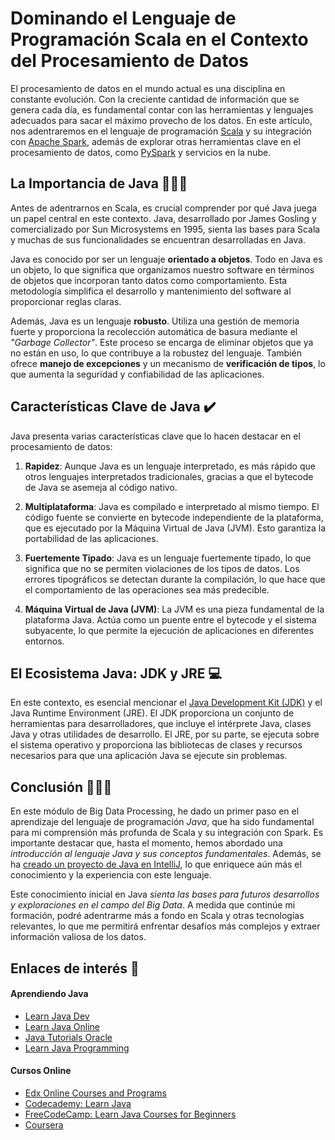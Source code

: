 # Dominando el Lenguaje de Programación Scala en el Contexto del Procesamiento de Datos

El procesamiento de datos en el mundo actual es una disciplina en constante evolución. Con la creciente cantidad de información que se genera cada día, es fundamental contar con las herramientas y lenguajes adecuados para sacar el máximo provecho de los datos. En este artículo, nos adentraremos en el lenguaje de programación [Scala](https://www.scala-lang.org/) y su integración con [Apache Spark](https://spark.apache.org/), además de explorar otras herramientas clave en el procesamiento de datos, como [PySpark](https://spark.apache.org/docs/latest/api/python/index.html) y servicios en la nube.

## La Importancia de Java 👩🏼‍💻

Antes de adentrarnos en Scala, es crucial comprender por qué Java juega un papel central en este contexto. Java, desarrollado por James Gosling y comercializado por Sun Microsystems en 1995, sienta las bases para Scala y muchas de sus funcionalidades se encuentran desarrolladas en Java.

Java es conocido por ser un lenguaje **orientado a objetos**. Todo en Java es un objeto, lo que significa que organizamos nuestro software en términos de objetos que incorporan tanto datos como comportamiento. Esta metodología simplifica el desarrollo y mantenimiento del software al proporcionar reglas claras.

Además, Java es un lenguaje **robusto**. Utiliza una gestión de memoria fuerte y proporciona la recolección automática de basura mediante el *"Garbage Collector"*. Este proceso se encarga de eliminar objetos que ya no están en uso, lo que contribuye a la robustez del lenguaje. También ofrece **manejo de excepciones** y un mecanismo de **verificación de tipos**, lo que aumenta la seguridad y confiabilidad de las aplicaciones.

## Características Clave de Java ✔️

Java presenta varias características clave que lo hacen destacar en el procesamiento de datos:

1. **Rapidez**: Aunque Java es un lenguaje interpretado, es más rápido que otros lenguajes interpretados tradicionales, gracias a que el bytecode de Java se asemeja al código nativo.

2. **Multiplataforma**: Java es compilado e interpretado al mismo tiempo. El código fuente se convierte en bytecode independiente de la plataforma, que es ejecutado por la Máquina Virtual de Java (JVM). Esto garantiza la portabilidad de las aplicaciones.

3. **Fuertemente Tipado**: Java es un lenguaje fuertemente tipado, lo que significa que no se permiten violaciones de los tipos de datos. Los errores tipográficos se detectan durante la compilación, lo que hace que el comportamiento de las operaciones sea más predecible.

4. **Máquina Virtual de Java (JVM)**: La JVM es una pieza fundamental de la plataforma Java. Actúa como un puente entre el bytecode y el sistema subyacente, lo que permite la ejecución de aplicaciones en diferentes entornos.

## El Ecosistema Java: JDK y JRE 💻

En este contexto, es esencial mencionar el [Java Development Kit (JDK)](https://www.oracle.com/java/technologies/downloads/#javasejdk) y el Java Runtime Environment (JRE). El JDK proporciona un conjunto de herramientas para desarrolladores, que incluye el intérprete Java, clases Java y otras utilidades de desarrollo. El JRE, por su parte, se ejecuta sobre el sistema operativo y proporciona las bibliotecas de clases y recursos necesarios para que una aplicación Java se ejecute sin problemas.

## Conclusión 👩🏼‍💻

En este módulo de Big Data Processing, he dado un primer paso en el aprendizaje del lenguaje de programación *Java*, que ha sido fundamental para mi comprensión más profunda de Scala y su integración con Spark. Es importante destacar que, hasta el momento, hemos abordado una *introducción al lenguaje Java y sus conceptos fundamentales*. Además, se ha [creado un proyecto de Java en IntelliJ](/Main-insights-and-learnings/1-Java/2-Creación-Proyecto-Java-en-IntelliJ.md), lo que enriquece aún más el conocimiento y la experiencia con este lenguaje.

Este conocimiento inicial en Java *sienta las bases para futuros desarrollos y exploraciones en el campo del Big Data*. A medida que continúe mi formación, podré adentrarme más a fondo en Scala y otras tecnologías relevantes, lo que me permitirá enfrentar desafíos más complejos y extraer información valiosa de los datos.

## Enlaces de interés 🔗

#### Aprendiendo Java

- [Learn Java Dev](https://dev.java/learn/)
- [Learn Java Online](https://www.learnjavaonline.org/)
- [Java Tutorials Oracle](https://docs.oracle.com/javase/tutorial/java/index.html)
- [Learn Java Programming](https://www.programiz.com/java-programming)

#### Cursos Online

- [Edx Online Courses and Programs](https://www.edx.org/learn/java)
- [Codecademy: Learn Java](https://www.codecademy.com/enrolled/courses/learn-java)
- [FreeCodeCamp: Learn Java Courses for Beginners](https://www.freecodecamp.org/news/learn-java-free-java-courses-for-beginners/)
- [Coursera](https://www.coursera.org/courses?query=java)